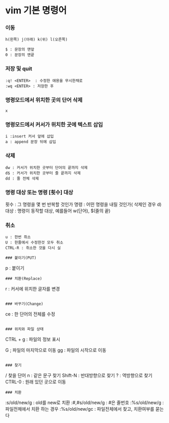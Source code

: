 vim 기본 명령어
===

### 이동
```
h(왼쪽) j(아래) k(위) l(오른쪽)

$ : 문장의 맨앞
0 : 문장의 맨끝
```
### 저장 및 quit
```
:q! <ENTER>  : 수정한 애용을 무시한채로 
:wq <ENTER> : 저장한 후  
```

### 명령모드에서 위치한 곳의 단어 삭제
```
x
```

### 명령모드에서 커서가 위치한 곳에 텍스트 삽입
```
i :insert 커서 앞에 삽입
a : append 문장 뒤에 삽입
```

### 삭제
```
dw : 커서가 위치한 곳부터 단어의 끝까지 삭제
d$ : 커서가 위치한 곳부터 줄 끝까지 삭제
dd : 줄 전체 삭제
```

### 명령 대상 또는 명령 [횟수] 대상
횟수 : 그 명령을 몇 번 반복할 것인가
명령 : 어떤 명령을 내릴 것인가( 삭제인 경우 d)
대상 : 명령이 동작할 대상, 예를들어 w(단어), $(줄의 끝)

### 취소
```
u : 한번 취소
U : 한줄에서 수정한것 모두 취소
CTRL-R : 취소한 것을 다시 실

### 붙이기(PUT)
```
p : 붙이기
```
### 치환(Replace)
```
r : 커서에 위치한 글자를 변경
```

### 바꾸기(Change)
```
ce : 한 단어의 전체를 수정
```

### 위치와 파일 상태
```
CTRL + g : 파일의 정보 표시

G ; 파일의 마지막으로 이동
gg : 파일의 시작으로 이동
```

### 찾기
```
/ 찾을 단어 <ENTER>
n : 같은 문구 찾기
Shift-N : 반대방향으로 찾기
? : 역방향으로 찾기
CTRL-0 : 원래 있던 곳으로 이동

```
### 치환
```
:s/old/new/g : old를 new로 치환
:#,#s/old/new/g : #은 줄번호
:%s/old/new/g : 파일전체에서 치환 하는 경우
:%s/old/new/gc : 파일전체에서 찾고, 치환여부를 묻는다
```
